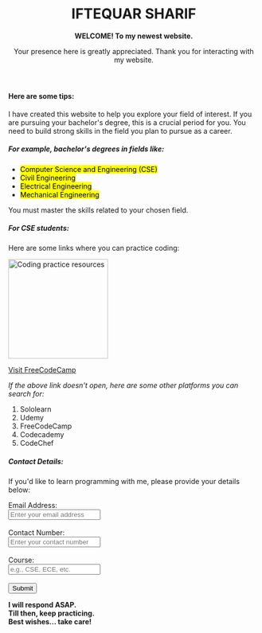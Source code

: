 <!DOCTYPE HTML>
<html lang="en">
<head>
  <meta charset="UTF-8">
  <meta name="viewport" content="width=device-width, initial-scale=1.0">
</head>
<body>
  <header>
    <h1>IFTEQUAR SHARIF</h1>
    <p><strong>WELCOME! To my newest website.</strong></p>
    <p>Your presence here is greatly appreciated. Thank you for interacting with my website.</p>
  </header>

  <main>
    <section>
      <h4>Here are some tips:</h4>
      <p>
        I have created this website to help you explore your field of interest. 
        If you are pursuing your bachelor's degree, this is a crucial period for you. 
        You need to build strong skills in the field you plan to pursue as a career.
      </p>
      <h5>For example, bachelor's degrees in fields like:</h5>
      <ul>
        <li><mark>Computer Science and Engineering (CSE)</mark></li>
        <li><mark>Civil Engineering</mark></li>
        <li><mark>Electrical Engineering</mark></li>
        <li><mark>Mechanical Engineering</mark></li>
      </ul>
      <p>You must master the skills related to your chosen field.</p>
      <h5>For CSE students:</h5>
      <p>Here are some links where you can practice coding:</p>
      <img src="https://encrypted-tbn0.gstatic.com/images?q=tbn:ANd9GcSNaDWYCKam-Ict2okUWZkRfpR9i0VF0HRAnQ&s" 
           alt="Coding practice resources" width="200">
      <p><a href="https://www.freecodecamp.org/" target="_blank">Visit FreeCodeCamp</a></p>
      <p><em>If the above link doesn't open, here are some other platforms you can search for:</em></p>
      <ol>
        <li>Sololearn</li>
        <li>Udemy</li>
        <li>FreeCodeCamp</li>
        <li>Codecademy</li>
        <li>CodeChef</li>
      </ol>
      <h5>Contact Details:</h5>
      <p>If you'd like to learn programming with me, please provide your details below:</p>
      <form action="process.js" method="post">
        <label for="email">Email Address:</label><br>
        <input type="email" id="email" name="email" placeholder="Enter your email address" required><br><br>
        <label for="contact">Contact Number:</label><br>
        <input type="tel" id="contact" name="contact" placeholder="Enter your contact number" required><br><br>
        <label for="stream">Course:</label><br>
        <input type="text" id="stream" name="stream" placeholder="e.g., CSE, ECE, etc." required><br><br>
       <button type="submit">Submit</button>
      </form>
    </section>
  </main>

  <footer>
    <p><strong>
      I will respond ASAP.<br>
      Till then, keep practicing.<br>
      Best wishes... take care!<br>
    </strong></p>
  </footer>
</body>
</html>
